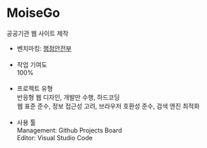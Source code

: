 # MoiseGo
공공기관 웹 사이트 제작

* 벤치마킹: [행정안전부](https://www.mois.go.kr/frt/a01/frtMain.do)
<br><br>
* 작업 기여도<br>
100%
<br><br>
* 프로젝트 유형<br>
반응형 웹 디자인, 개발만 수행, 하드코딩<br>
웹 표준 준수, 정보 접근성 고려, 브라우저 호환성 준수, 검색 엔진 최적화
<br><br>
* 사용 툴<br>
Management: Github Projects Board<br>
Editor: Visual Studio Code

